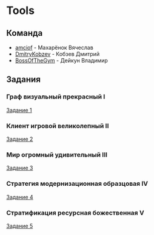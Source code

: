 # Tools

## Команда

- [amciof](https://github.com/amciof) - Махарёнок Вячеслав
- [DmitryKobzev](https://github.com/DmitryKobzev) - Кобзев Дмитрий
- [BossOfTheGym](https://github.com/BossOfTheGym) - Дейкун Владимир

## Задания
### Граф визуальный прекрасный I
[Задание 1](tasks/task_1.md)
### Клиент игровой великолепный II
[Задание 2](tasks/task_2.md)
### Мир огромный удивительный III
[Задание 3](tasks/task_3.md)
### Стратегия модернизационная образцовая IV
[Задание 4](tasks/task_4.md)
### Стратификация ресурсная божественная V
[Задание 5](tasks/task_5.md)
